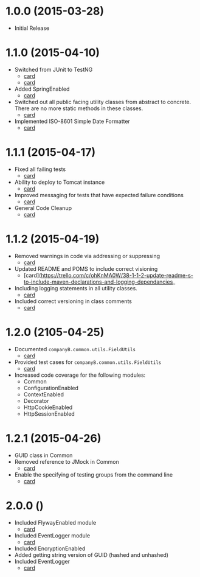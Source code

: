 # 1.0.0 (2015-03-28)
*   Initial Release
# 1.1.0 (2015-04-10)
*   Switched from JUnit to TestNG
    *   [card](https://trello.com/c/quibF3jl/2-1-1-0-switch-to-testng-in-core-pom)
    *   [card](https://trello.com/c/OQ9m31GK/3-1-1-0-make-sure-that-all-test-classes-are-test-groups-unit)
*   Added SpringEnabled
    *   [card](https://trello.com/c/U1jDDfxd/29-1-1-1-switch-all-common-utility-classes-from-abstract-to-beans)
*   Switched out all public facing utility classes from abstract to concrete. There are no more static methods in these classes.
    *   [card](https://trello.com/c/U1jDDfxd/29-1-1-1-switch-all-common-utility-classes-from-abstract-to-beans)
*   Implemented ISO-8601 Simple Date Formatter
    *   [card](https://trello.com/c/kvi9st1N/1-1-1-0-implement-default-simpledateformatter-that-returns-date-string-in-iso-8601-format)
# 1.1.1 (2015-04-17)
*   Fixed all failing tests
    *   [card](https://trello.com/c/VmbfZ7TH/22-1-1-1-fix-failing-tests)
*   Ability to deploy to Tomcat instance
    *   [card](https://trello.com/c/X0gubdWw/30-1-1-1-tomcat-7-maven-plugin)
*  Improved messaging for tests that have expected failure conditions
    *   [card](https://trello.com/c/FDK2TynQ/31-1-1-1-common-error-messages-in-validate-statements)
*   General Code Cleanup
    *   [card](https://trello.com/c/rrMkCO6n/35-1-1-1-code-cleanup)
# 1.1.2 (2015-04-19)
*   Removed warnings in code via addressing or suppressing
    *   [card](https://trello.com/c/Udkrgt1S/37-2-0-1-remove-warnings-either-via-fix-or-supression)
*   Updated README and POMS to include correct visioning
    *   [card](https://trello.com/c/ohKnMA0W/38-1-1-2-update-readme-s-to-include-maven-declarations-and-logging-dependancies_
*   Including logging statements in all utility classes.
    *   [card](https://trello.com/c/DK2BsxYa/36-1-1-2-include-logging-statements-in-all-utility-classes)
*   Included correct versioning in class comments
    *   [card](https://trello.com/c/AxTW35h0/40-1-1-2-correct-versioning-numbers-in-class-comments)
# 1.2.0 (2105-04-25)
*   Documented `companyB.common.utils.FieldUtils`
    *   [card](https://trello.com/c/s6PI3ccs/41-1-2-0-document-and-test-fieldutils)
*   Provided test cases for `companyB.common.utils.FieldUtils`
    *   [card](https://trello.com/c/s6PI3ccs/41-1-2-0-document-and-test-fieldutils)
*   Increased code coverage for the following modules:
    *   Common
    *   ConfigurationEnabled
    *   ContextEnabled
    *   Decorator
    *   HttpCookieEnabled
    *   HttpSessionEnabled
# 1.2.1 (2015-04-26)
*   GUID class in Common
*   Removed reference to JMock in Common
    *   [card](https://trello.com/c/5adpgRDb/39-1-2-1-switch-to-easymock-in-common)
*   Enable the specifying of testing groups from the command line
    *   [card](https://trello.com/c/1RiSTkSF/20-1-2-1-enable-passing-of-test-groups-from-command-line)
# 2.0.0 ()
*   Included FlywayEnabled module
    *   [card](https://trello.com/c/tiiouco9/18-2-0-include-flywayenabled)
*   Included EventLogger module
    *   [card](https://trello.com/c/XY3PugLH/17-2-0-include-eventlogger)
*   Included EncryptionEnabled
*   Added getting string version of GUID (hashed and unhashed)
*   Included EventLogger
    *   [card](https://trello.com/c/8vyBhM6F/27-eventlogger-2-0-implement-postbeanprocessor-postprocessbeforeinitialization)